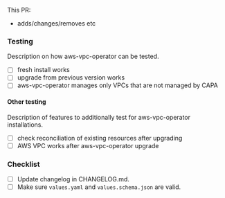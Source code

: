 <!--
Not all PRs will require all tests to be carried out. Delete where appropriate.
-->

<!--
MODIFY THIS AFTER your new app repo is in https://github.com/giantswarm/github
@team-halo-engineers will be automatically requested for review once
this PR has been submitted. (But not for drafts)
-->

This PR:

- adds/changes/removes etc

### Testing

Description on how aws-vpc-operator can be tested.

- [ ] fresh install works
- [ ] upgrade from previous version works
- [ ] aws-vpc-operator manages only VPCs that are not managed by CAPA

#### Other testing

Description of features to additionally test for aws-vpc-operator installations.

- [ ] check reconciliation of existing resources after upgrading
- [ ] AWS VPC works after aws-vpc-operator upgrade

<!--
Changelog must always be updated.
-->

### Checklist

- [ ] Update changelog in CHANGELOG.md.
- [ ] Make sure `values.yaml` and `values.schema.json` are valid.
